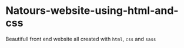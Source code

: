 # Natours-website-using-html-and-css

Beautifull front end website all created with `html`, `css` and `sass`
